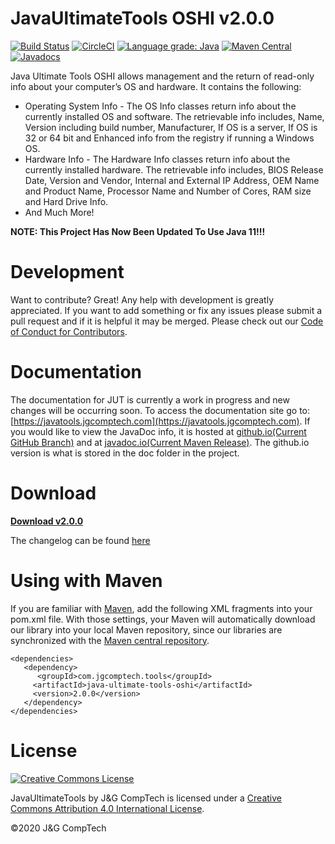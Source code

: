# JavaUltimateTools OSHI v2.0.0
[![Build Status](https://travis-ci.org/JGCompTech/JavaUltimateTools-OSHI.svg?branch=master)](https://travis-ci.org/JGCompTech/JavaUltimateTools-OSHI) [![CircleCI](https://circleci.com/gh/JGCompTech/JavaUltimateTools-OSHI.svg?style=svg)](https://circleci.com/gh/JGCompTech/JavaUltimateTools-OSHI) [![Language grade: Java](https://img.shields.io/lgtm/grade/java/g/JGCompTech/JavaUltimateTools-OSHI.svg?logo=lgtm&logoWidth=18)](https://lgtm.com/projects/g/JGCompTech/JavaUltimateTools-OSHI/context:java) [![Maven Central](https://maven-badges.herokuapp.com/maven-central/com.jgcomptech.tools/java-ultimate-tools-oshi/badge.svg?style=flat-square)](https://maven-badges.herokuapp.com/maven-central/com.jgcomptech.tools/java-ultimate-tools-oshi/) [![Javadocs](http://www.javadoc.io/badge/com.jgcomptech.tools/java-ultimate-tools-oshi.svg?style=flat-square)](http://www.javadoc.io/doc/com.jgcomptech.tools/java-ultimate-tools-oshi)

Java Ultimate Tools OSHI allows management and the return of read-only info about your computer’s OS and hardware. It contains the following:
- Operating System Info - The OS Info classes return info about the currently installed OS and software.
The retrievable info includes, Name, Version including build number, Manufacturer, If OS is a server, If OS is 32 or 64 bit
and Enhanced info from the registry if running a Windows OS.
- Hardware Info - The Hardware Info classes return info about the currently installed hardware.
The retrievable info includes, BIOS Release Date, Version and Vendor, Internal and External IP Address, OEM Name and Product Name,
Processor Name and Number of Cores, RAM size and Hard Drive Info.
- And Much More!

**NOTE: This Project Has Now Been Updated To Use Java 11!!!**

# Development
Want to contribute? Great!
Any help with development is greatly appreciated. If you want to add something or fix any issues please submit a pull request and if it is helpful it may be merged. Please check out our [Code of Conduct for Contributors](https://github.com/JGCompTech/JavaUltimateTools/blob/master/code-of-conduct.md).

# Documentation
The documentation for JUT is currently a work in progress and new changes will be occurring soon.
To access the documentation site go to: [https://javatools.jgcomptech.com](https://javatools.jgcomptech.com).
If you would like to view the JavaDoc info, it is hosted at [github.io(Current GitHub Branch)](https://jgcomptech.github.io/JavaUltimateTools-OSHI/) and at [javadoc.io(Current Maven Release)](http://www.javadoc.io/doc/com.jgcomptech.tools/java-ultimate-tools-oshi). The github.io version is what is stored in the doc folder in the project.

# Download
**[Download v2.0.0](https://github.com/JGCompTech/JavaUltimateTools-Databases/releases/tag/v2.0.0)**

The changelog can be found [here](https://javatools.jgcomptech.com/changelog/)

# Using with Maven
If you are familiar with [Maven](http://maven.apache.org), add the following XML
fragments into your pom.xml file. With those settings, your Maven will automatically download our library into your local Maven repository, since our libraries are synchronized with the [Maven central repository](http://repo1.maven.org/maven2/com/jgcomptech/tools/java-ultimate-tools/).

    <dependencies>
       <dependency>
          <groupId>com.jgcomptech.tools</groupId>
         <artifactId>java-ultimate-tools-oshi</artifactId>
         <version>2.0.0</version>
       </dependency>
    </dependencies>

# License
[![Creative Commons License](https://i.creativecommons.org/l/by/4.0/88x31.png)](http://creativecommons.org/licenses/by/4.0/)

JavaUltimateTools by J&G CompTech is licensed under a [Creative Commons Attribution 4.0 International License](http://creativecommons.org/licenses/by/4.0/).

&copy;2020 J&amp;G CompTech

